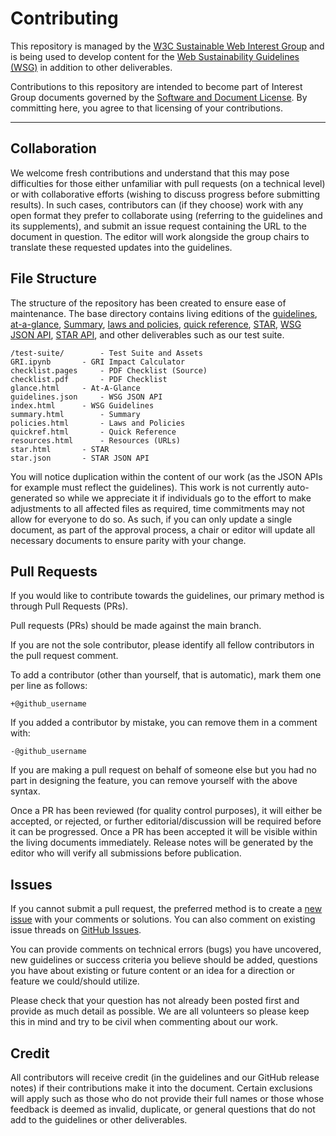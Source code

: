 # Contributing

This repository is managed by the [W3C Sustainable Web Interest Group](https://www.w3.org/groups/ig/sustainableweb/) and is being used to develop content for the [Web Sustainability Guidelines (WSG)](https://w3c.github.io/sustainableweb-wsg/) in addition to other deliverables.

Contributions to this repository are intended to become part of Interest Group documents governed by the [Software and Document License](https://www.w3.org/copyright/software-license/). By committing here, you agree to that licensing of your contributions.

---

## Collaboration

We welcome fresh contributions and understand that this may pose difficulties for those either unfamiliar with pull requests (on a technical level) or with collaborative efforts (wishing to discuss progress before submitting results). In such cases, contributors can (if they choose) work with any open format they prefer to collaborate using (referring to the guidelines and its supplements), and submit an issue request containing the URL to the document in question. The editor will work alongside the group chairs to translate these requested updates into the guidelines.

## File Structure

The structure of the repository has been created to ensure ease of maintenance. The base directory contains living editions of the [guidelines](https://w3c.github.io/sustainableweb-wsg/), [at-a-glance](https://w3c.github.io/sustainableweb-wsg/glance.html), [Summary](https://w3c.github.io/sustainableweb-wsg/summary.html), [laws and policies](https://w3c.github.io/sustainableweb-wsg/policies.html), [quick reference](https://w3c.github.io/sustainableweb-wsg/quickref.html), [STAR](https://w3c.github.io/sustainableweb-wsg/star.html), [WSG JSON API](https://w3c.github.io/sustainableweb-wsg/guidelines.json), [STAR API](https://w3c.github.io/sustainableweb-wsg/star.json), and other deliverables such as our test suite.

```
/test-suite/		- Test Suite and Assets
GRI.ipynb		- GRI Impact Calculator
checklist.pages		- PDF Checklist (Source)
checklist.pdf		- PDF Checklist
glance.html		- At-A-Glance
guidelines.json		- WSG JSON API
index.html		- WSG Guidelines
summary.html		- Summary
policies.html		- Laws and Policies
quickref.html		- Quick Reference
resources.html		- Resources (URLs)
star.html		- STAR
star.json		- STAR JSON API
```

You will notice duplication within the content of our work (as the JSON APIs for example must reflect the guidelines). This work is not currently auto-generated so while we appreciate it if individuals go to the effort to make adjustments to all affected files as required, time commitments may not allow for everyone to do so. As such, if you can only update a single document, as part of the approval process, a chair or editor will update all necessary documents to ensure parity with your change.

## Pull Requests

If you would like to contribute towards the guidelines, our primary method is through Pull Requests (PRs).

Pull requests (PRs) should be made against the main branch.

If you are not the sole contributor, please identify all fellow contributors in the pull request comment.

To add a contributor (other than yourself, that is automatic), mark them one per line as follows:

```
+@github_username
```

If you added a contributor by mistake, you can remove them in a comment with:

```
-@github_username
```

If you are making a pull request on behalf of someone else but you had no part in designing the feature, you can remove yourself with the above syntax.

Once a PR has been reviewed (for quality control purposes), it will either be accepted, or rejected, or further editorial/discussion will be required before it can be progressed. Once a PR has been accepted it will be visible within the living documents immediately. Release notes will be generated by the editor who will verify all submissions before publication.

## Issues

If you cannot submit a pull request, the preferred method is to create a [new issue](https://github.com/w3c/sustainableweb-wsg/issues/new) with your comments or solutions. You can also comment on existing issue threads on [GitHub Issues](https://github.com/w3c/sustainableweb-wsg/issues/).

You can provide comments on technical errors (bugs) you have uncovered, new guidelines or success criteria you believe should be added, questions you have about existing or future content or an idea for a direction or feature we could/should utilize.

Please check that your question has not already been posted first and provide as much detail as possible. We are all volunteers so please keep this in mind and try to be civil when commenting about our work.

## Credit

All contributors will receive credit (in the guidelines and our GitHub release notes) if their contributions make it into the document. Certain exclusions will apply such as those who do not provide their full names or those whose feedback is deemed as invalid, duplicate, or general questions that do not add to the guidelines or other deliverables.